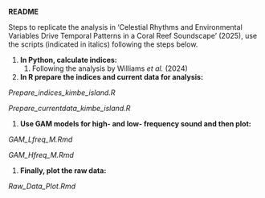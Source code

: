 **README**

Steps to replicate the analysis in ‘Celestial Rhythms and Environmental Variables Drive Temporal Patterns in a Coral Reef Soundscape’ (2025), use the scripts (indicated in italics) following the steps below.

1. **In Python, calculate indices:**
    1. Following the analysis by Williams _et al._ (2024)
2. **In R prepare the indices and current data for analysis:**

_Prepare_indices_kimbe_island.R_

_Prepare_currentdata_kimbe_island.R_

1. **Use GAM models for high- and low- frequency sound and then plot:**

_GAM_Lfreq_M.Rmd_

_GAM_Hfreq_M.Rmd_

1. **Finally, plot the raw data:**

_Raw_Data_Plot.Rmd_
